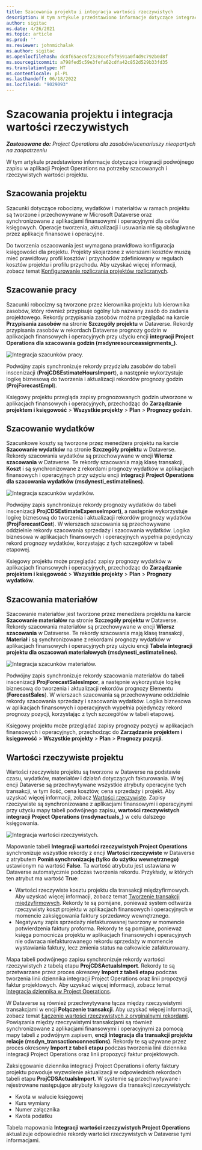 ```yaml
---
title: Szacowania projektu i integracja wartości rzeczywistych
description: W tym artykule przedstawiono informacje dotyczące integracji podwójnego zapisu w aplikacji Project Operations na potrzeby szacowanych i rzeczywistych wartości projektu.
author: sigitac
ms.date: 4/26/2021
ms.topic: article
ms.prod: ''
ms.reviewer: johnmichalak
ms.author: sigitac
ms.openlocfilehash: dc8f65aec6f2328ccef5f9591a0f4d9c792b0d8f
ms.sourcegitcommit: a798fed5c59e3fefa62cdfa42c852d529b33fd35
ms.translationtype: HT
ms.contentlocale: pl-PL
ms.lasthandoff: 06/18/2022
ms.locfileid: "9029093"
---
```

# <a name="project-estimates-and-actuals-integration"></a>Szacowania projektu i integracja wartości rzeczywistych

_**Zastosowane do:** Project Operations dla zasobów/scenariuszy nieopartych na zaopatrzeniu_

W tym artykule przedstawiono informacje dotyczące integracji podwójnego zapisu w aplikacji Project Operations na potrzeby szacowanych i rzeczywistych wartości projektu.

## <a name="project-estimates"></a>Szacowania projektu

Szacunki dotyczące robocizny, wydatków i materiałów w ramach projektu są tworzone i przechowywane w Microsoft Dataverse oraz synchronizowane z aplikacjami finansowymi i operacyjnymi dla celów księgowych. Operacje tworzenia, aktualizacji i usuwania nie są obsługiwane przez aplikacje finansowe i operacyjne.

Do tworzenia oszacowania jest wymagana prawidłowa konfiguracja księgowości dla projektu. Projekty skojarzone z wierszami kosztów muszą mieć prawidłowy profil kosztów i przychodów zdefiniowany w regułach kosztów projektu i profilu przychodu. Aby uzyskać więcej informacji, zobacz temat [Konfigurowanie rozliczania projektów rozliczanych](../project-accounting/configure-accounting-billable-projects.md#configure-project-cost-and-revenue-profile-rules).

## <a name="labor-estimates"></a>Szacowanie pracy

Szacunki robocizny są tworzone przez kierownika projektu lub kierownika zasobów, który również przypisuje ogólny lub nazwany zasób do zadania projektowego. Rekordy przypisania zasobów można przeglądać na karcie **Przypisania zasobów** na stronie **Szczegóły projektu** w Dataverse. Rekordy przypisania zasobów w rekordach Dataverse prognozy godzin w aplikacjach finansowych i operacyjnych przy użyciu encji **integracji Project Operations dla szacowania godzin (msdynresourceassignments\_)**.

   ![Integracja szacunków pracy.](./Media/DW4LaborEstimates.png)

Podwójny zapis synchronizuje rekordy przydziału zasobów do tabeli inscenizacji (**ProjCDSEstimateHoursImport**), a następnie wykorzystuje logikę biznesową do tworzenia i aktualizacji rekordów prognozy godzin (**ProjForecastEmpl**).

Księgowy projektu przegląda zapisy prognozowanych godzin utworzone w aplikacjach finansowych i operacyjnych, przechodząc do **Zarządzanie projektem i księgowość** > **Wszystkie projekty** > **Plan** > **Prognozy godzin**.

## <a name="expense-estimates"></a>Szacowanie wydatków

Szacunkowe koszty są tworzone przez menedżera projektu na karcie **Szacowanie wydatków** na stronie **Szczegóły projektu** w Dataverse. Rekordy szacowania wydatków są przechowywane w encji **Wiersz szacowania** w Dataverse. Te rekordy szacowania mają klasę transakcji, **Koszt** i są synchronizowane z rekordami prognozy wydatków w aplikacjach finansowych i operacyjnych przy użyciu encji **integracji Project Operations dla szacowania wydatków (msdynesti\_estimatelines)**.

   ![Integracja szacunków wydatków.](./Media/DW4ExpenseEstimates.png)

Podwójny zapis synchronizuje rekordy prognozy wydatków do tabeli inscenizacji **ProjCDSEstimateExpenseImport)**, a następnie wykorzystuje logikę biznesową do tworzenia i aktualizacji rekordów prognozy wydatków (**ProjForecastCost**). W wierszach szacowania są przechowywane oddzielnie rekordy szacowania sprzedaży i szacowania wydatków. Logika biznesowa w aplikacjach finansowych i operacyjnych wypełnia pojedynczy rekord prognozy wydatków, korzystając z tych szczegółów w tabeli etapowej.

Księgowy projektu może przeglądać zapisy prognozy wydatków w aplikacjach finansowych i operacyjnych, przechodząc do **Zarządzanie projektem i księgowość** > **Wszystkie projekty** > **Plan** > **Prognozy wydatków**.

## <a name="material-estimates"></a>Szacowania materiałów

Szacowanie materiałów jest tworzone przez menedżera projektu na karcie **Szacowanie materiałów** na stronie **Szczegóły projektu** w Dataverse. Rekordy szacowania materiałów są przechowywane w encji **Wiersz szacowania** w Dataverse. Te rekordy szacowania mają klasę transakcji, **Materiał** i są synchronizowane z rekordami prognozy wydatków w aplikacjach finansowych i operacyjnych przy użyciu encji **Tabela integracji projektu dla oszacowań materiałowych (msdynesti\_estimatelines)**.

   ![Integracja szacunków materiałów.](./Media/DW4MaterialEstimates.png)

Podwójny zapis synchronizuje rekordy szacowania materiałów do tabeli inscenizacji **ProjForecastSalesImpor**, a następnie wykorzystuje logikę biznesową do tworzenia i aktualizacji rekordów prognozy Elementu (**ForecastSales**). W wierszach szacowania są przechowywane oddzielnie rekordy szacowania sprzedaży i szacowania wydatków. Logika biznesowa w aplikacjach finansowych i operacyjnych wypełnia pojedynczy rekord prognozy pozycji, korzystając z tych szczegółów w tabeli etapowej.

Księgowy projektu może przeglądać zapisy prognozy pozycji w aplikacjach finansowych i operacyjnych, przechodząc do **Zarządzanie projektem i księgowość** > **Wszystkie projekty** > **Plan** > **Prognozy pozycji**.

## <a name="project-actuals"></a>Wartości rzeczywiste projektu

Wartości rzeczywiste projektu są tworzone w Dataverse na podstawie czasu, wydatków, materiałów i działań dotyczących fakturowania. W tej encji Dataverse są przechwytywane wszystkie atrybuty operacyjne tych transakcji, w tym ilość, cena kosztów, cena sprzedaży i projekt. Aby uzyskać więcej informacji, zobacz [Wartości rzeczywiste](../actuals/actuals-overview.md). Zapisy rzeczywiste są synchronizowane z aplikacjami finansowymi i operacyjnymi przy użyciu mapy tabeli podwójnego zapisu, **wartości rzeczywistych integracji Project Operations (msdynactuals\_)** w celu dalszego księgowania.

   ![Integracja wartości rzeczywistych.](./Media/DW4Actuals.png)

Mapowanie tabeli **Integracji wartości rzeczywistych Project Operations** synchronizuje wszystkie rekordy z encji **Wartości rzeczywiste** w Dataverse z atrybutem **Pomiń synchronizację (tylko do użytku wewnętrznego)** ustawionym na wartość **False**. Ta wartość atrybutu jest ustawiana w Dataverse automatycznie podczas tworzenia rekordu. Przykłady, w których ten atrybut ma wartość **True**:

  - Wartości rzeczywiste kosztu projektu dla transakcji międzyfirmowych. Aby uzyskać więcej informacji, zobacz temat [Tworzenie transakcji międzyfirmowych](../project-accounting/create-intercompany-transactions.md). Rekordy te są pomijane, ponieważ system odtwarza rzeczywisty koszt projektu w aplikacjach finansowych i operacyjnych w momencie zaksięgowania faktury sprzedawcy wewnętrznego.
  - Negatywny zapis sprzedaży niefakturowanej tworzony w momencie potwierdzenia faktury proforma. Rekordy te są pomijane, ponieważ księga pomocnicza projektu w aplikacjach finansowych i operacyjnych nie odwraca niefakturowanego rekordu sprzedaży w momencie wystawiania faktury, lecz zmienia status na całkowicie zafakturowany.

Mapa tabeli podwójnego zapisu synchronizuje rekordy wartości rzeczywistych z tabelą etapu **ProjCDSActualsImport**. Rekordy te są przetwarzane przez proces okresowy **Import z tabeli etapu** podczas tworzenia linii dziennika integracji Project Operations oraz linii propozycji faktur projektowych. Aby uzyskać więcej informacji, zobacz temat [Integracja dziennika w Project Operations](../project-accounting/project-operations-integration-journal.md).

W Dataverse są również przechwytywane łącza między rzeczywistymi transakcjami w encji **Połączenie transakcji**. Aby uzyskać więcej informacji, zobacz temat [Łączenie wartości rzeczywistych z oryginalnymi rekordami](../actuals/linkingactuals.md). Powiązania między rzeczywistymi transakcjami są również synchronizowane z aplikacjami finansowymi i operacyjnymi za pomocą mapy tabeli z podwójnym zapisem, **encji Integracja dla transakcji projektu relacje (msdyn\_transactionconnections)**. Rekordy te są używane przez proces okresowy **Import z tabeli etapu** podczas tworzenia linii dziennika integracji Project Operations oraz linii propozycji faktur projektowych.

Zaksięgowanie dziennika integracji Project Operations i oferty faktury projektu powoduje wyzwolenie aktualizacji w odpowiednich rekordach tabeli etapu **ProjCDSActualsImport**. W systemie są przechwytywane i rejestrowane następujące atrybuty księgowe dla transakcji rzeczywistych:

- Kwota w walucie księgowej
- Kurs wymiany
- Numer załącznika
- Kwota podatku

Tabela mapowania **Integracji wartości rzeczywistych Project Operations** aktualizuje odpowiednie rekordy wartości rzeczywistych w Dataverse tymi informacjami.
